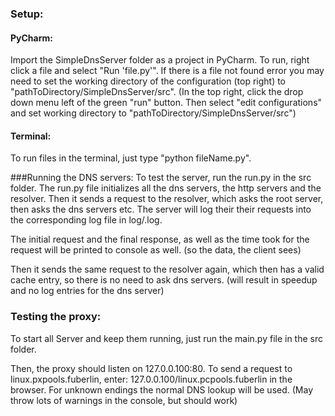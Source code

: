 ### Setup:
#### PyCharm:
Import the SimpleDnsServer folder as a project in PyCharm. 
To run, right click a file and select "Run 'file.py'". If there is a file not found error you may need to set the 
working directory of the configuration (top right) to "pathToDirectory/SimpleDnsServer/src". 
(In the top right, click the drop down menu left of the green "run" button. Then select "edit configurations" and set 
working directory to "pathToDirectory/SimpleDnsServer/src")

#### Terminal:
To run files in the terminal, just type "python fileName.py".

###Running the DNS servers:
To test the server, run the run.py in the src folder.
The run.py file initializes all the dns servers, the http servers and the resolver. 
Then it sends a request to the resolver, which asks the root server, then asks the dns servers etc. 
The server will log their their requests into the corresponding log file in log/<ip>.log.

The initial request and the final response, as well as the time took for the request will be printed to console as well.
(so the data, the client sees)

Then it sends the same request to the resolver again, which then has a valid cache entry, so there is no need to ask 
dns servers. (will result in speedup and no log entries for the dns server)

### Testing the proxy:
To start all Server and keep them running, just run the main.py file in the src folder.

Then, the proxy should listen on 127.0.0.100:80.
To send a request to linux.pxpools.fuberlin, enter: 127.0.0.100/linux.pcpools.fuberlin in the browser. 
For unknown endings the normal DNS lookup will be used.
(May throw lots of warnings in the console, but should work)

